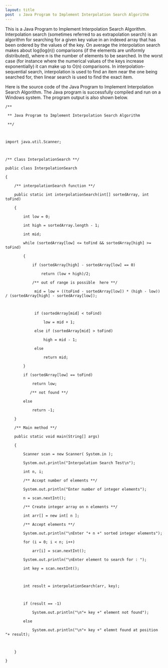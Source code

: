 ```yaml
---
layout: title
post  : Java Program to Implement Interpolation Search Algorithm
---
```


This is a Java Program to Implement Interpolation Search Algorithm. Interpolation search (sometimes referred to as extrapolation search) is an algorithm for searching for a given key value in an indexed array that has been ordered by the values of the key. On average the interpolation search makes about log(log(n)) comparisons (if the elements are uniformly distributed), where n is the number of elements to be searched. In the worst case (for instance where the numerical values of the keys increase exponentially) it can make up to O(n) comparisons.
In interpolation-sequential search, interpolation is used to find an item near the one being searched for, then linear search is used to find the exact item.

Here is the source code of the Java Program to Implement Interpolation Search Algorithm. The Java program is successfully compiled and run on a Windows system. The program output is also shown below.

    /**

     ** Java Program to Implement Interpolation Search Algorithm

     **/

     

    import java.util.Scanner;

     

    /** Class InterpolationSearch **/

    public class InterpolationSearch

    {

        /** interpolationSearch function **/

        public static int interpolationSearch(int[] sortedArray, int toFind)

        {

            int low = 0;

            int high = sortedArray.length - 1;

            int mid;

            while (sortedArray[low] <= toFind && sortedArray[high] >= toFind) 

            {

                if (sortedArray[high] - sortedArray[low] == 0)

                    return (low + high)/2;

                /** out of range is possible  here **/

                 mid = low + ((toFind - sortedArray[low]) * (high - low)) / (sortedArray[high] - sortedArray[low]);  

     

                 if (sortedArray[mid] < toFind)

                     low = mid + 1;

                 else if (sortedArray[mid] > toFind)

                     high = mid - 1;

                 else

                     return mid;

            }

            if (sortedArray[low] == toFind)

                return low;

               /** not found **/

            else

                return -1; 

        }    

        /** Main method **/

        public static void main(String[] args) 

        {

            Scanner scan = new Scanner( System.in );        

            System.out.println("Interpolation Search Test\n");

            int n, i;

            /** Accept number of elements **/

            System.out.println("Enter number of integer elements");

            n = scan.nextInt();

            /** Create integer array on n elements **/

            int arr[] = new int[ n ];

            /** Accept elements **/

            System.out.println("\nEnter "+ n +" sorted integer elements");

            for (i = 0; i < n; i++)

                arr[i] = scan.nextInt();

            System.out.println("\nEnter element to search for : ");

            int key = scan.nextInt();

     

            int result = interpolationSearch(arr, key);

     

            if (result == -1)

                System.out.println("\n"+ key +" element not found");

            else

                System.out.println("\n"+ key +" elemnt found at position "+ result);

     

        }    

    }


